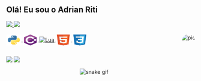 ## Olá! Eu sou o Adrian Riti

<div>
  <a href="https://github.com/Pezao22">
  <img height="180em" src="https://github-readme-stats.vercel.app/api?username=Pezao22&show_icon=true&theme=merko&include_all_commits=true&count_private=true"/>
  <img height="180em" src="https://github-readme-stats.vercel.app/api/top-langs/?username=Pezao22&layout=compact&langs_count=16&theme=merko"/>
</div>


<div style="display: inline_block"><br>
  <img align="center" alt="Python" height="30" width="40" src="https://raw.githubusercontent.com/devicons/devicon/master/icons/python/python-original.svg">
  <img align="center" alt="Csharp" height="30" width="40" src="https://raw.githubusercontent.com/devicons/devicon/master/icons/csharp/csharp-original.svg">
  <img align="center" alt="Lua" height="30" width="40" src="https://cdn.jsdelivr.net/gh/devicons/devicon/icons/lua/lua-plain-wordmark.svg">
  <img align="center" alt="HTML" height="30" width="40" src="https://raw.githubusercontent.com/devicons/devicon/master/icons/html5/html5-original.svg">
  <img align="center" alt="CSS" height="30" width="40" src="https://raw.githubusercontent.com/devicons/devicon/master/icons/css3/css3-original.svg">
  <img align="right" alt="pic" height="150" style="border-radius:50px;" src="https://68.media.tumblr.com/faa3e9d60c0c0e0d890dcb7131c204fd/tumblr_olpd7atLhz1s30ko5o1_500.gif">
</div>
  
  ##
 
<div> 
  <a href = "mailto:adrianritidasilva1818@gmail.com"><img src="https://img.shields.io/badge/-Gmail-%23333?style=for-the-badge&logo=gmail&logoColor=white" target="_blank"></a>
  <a href="https://www.linkedin.com/in/adrian-riti-831391236/" target="_blank"><img src="https://img.shields.io/badge/-LinkedIn-%230077B5?style=for-the-badge&logo=linkedin&logoColor=white" target="_blank"></a> 
  
</div>
  
 <div align="center">

  ![snake gif](https://github.com/Pezao22/Pezao22/blob/output/github-contribution-grid-snake.svg)
  
</div>
